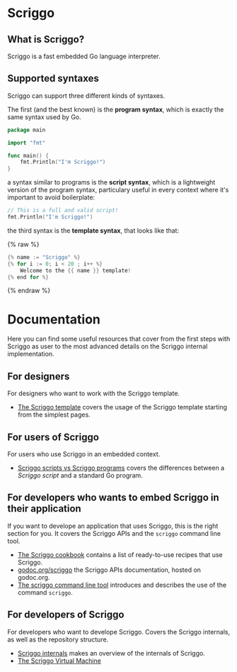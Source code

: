 # Scriggo

<!-- <img src="images/logo.png" alt="logo" style="width:70%;"> -->

## What is Scriggo?

Scriggo is a fast embedded Go language interpreter.

## Supported syntaxes

Scriggo can support three different kinds of syntaxes.

The first (and the best known) is the **program syntax**, which is exactly the same syntax used by Go.

```go
package main

import "fmt"

func main() {
    fmt.Println("I'm Scriggo!")
}
```

a syntax similar to programs is the **script syntax**, which is a lightweight version of the program syntax, particulary useful
in every context where it's important to avoid boilerplate:

```go
// This is a full and valid script!
fmt.Println("I'm Scriggo!")
```

the third syntax is the **template syntax**, that looks like that:

{% raw %}
```go
{% name := "Scriggo" %}
{% for i := 0; i < 20 ; i++ %}
    Welcome to the {{ name }} template!
{% end for %}
```
{% endraw %}

# Documentation

Here you can find some useful resources that cover from the first steps with Scriggo as user to the most advanced details on the Scriggo internal implementation.

## For designers

For designers who want to work with the Scriggo template.

- [The Scriggo template](/doc/users/template.md) covers the usage of the Scriggo template starting from the simplest pages.

## For users of Scriggo

For users who use Scriggo in an embedded context.

- [Scriggo scripts vs Scriggo programs](/doc/users/script-program-differences.html) covers the differences between a _Scriggo script_ and a standard Go program.

## For developers who wants to embed Scriggo in their application

If you want to develope an application that uses Scriggo, this is the right section for you.
It covers the Scriggo APIs and the `scriggo` command line tool.

- [The Scriggo cookbook]() contains a list of ready-to-use recipes that use Scriggo.
- [godoc.org/scriggo]() the Scriggo APIs documentation, hosted on godoc.org.
- [The scriggo command line tool]() introduces and describes the use of the command `scriggo`.

## For developers of Scriggo

For developers who want to develope Scriggo.
Covers the Scriggo internals, as well as the repository structure.

- [Scriggo internals](doc/developers/internals.md) makes an overview of the internals of Scriggo.
- [The Scriggo Virtual Machine](/doc/developers/vm.md)

